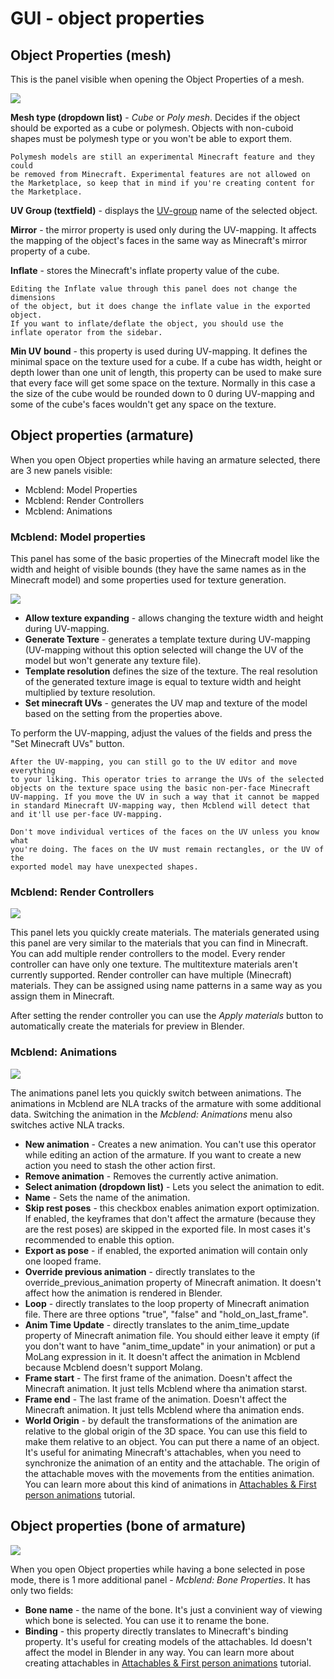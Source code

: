 # GUI - object properties

## Object Properties (mesh)
This is the panel visible when opening the Object Properties of a mesh.

![](/img/object_properties_mesh.png)

**Mesh type (dropdown list)** - *Cube* or *Poly mesh*. Decides if the object
should be exported as a cube or polymesh. Objects with non-cuboid shapes must
be polymesh type or you won't be able to export them.

```{note}
Polymesh models are still an experimental Minecraft feature and they could
be removed from Minecraft. Experimental features are not allowed on
the Marketplace, so keep that in mind if you're creating content for
the Marketplace.
```

**UV Group (textfield)** - displays the [UV-group](/uv_groups) name of the
selected object.

**Mirror** - the mirror property is used only during the
UV-mapping. It affects the mapping of the object's faces in the same way as
Minecraft's mirror property of a cube.

**Inflate** - stores the Minecraft's inflate property value of the cube.

```{note}
Editing the Inflate value through this panel does not change the dimensions
of the object, but it does change the inflate value in the exported object.
If you want to inflate/deflate the object, you should use the
inflate operator from the sidebar.
```

**Min UV bound** - this property is used during UV-mapping. It defines the
minimal space on the texture used for a cube. If a cube has width, height
or depth lower than one unit of length, this property can be used to make sure
that every face will get some space on the texture. Normally in this case a
the size of the cube would be rounded down to 0 during UV-mapping and some of
the cube's faces wouldn't get any space on the texture. 

## Object properties (armature)
When you open Object properties while having an armature selected, there are
3 new panels visible:

- Mcblend: Model Properties
- Mcblend: Render Controllers
- Mcblend: Animations



### Mcblend: Model properties
This panel has some of the basic properties of the Minecraft model
like the width and height of visible bounds (they have the same names as in the
Minecraft model) and some properties used for texture generation.

![](/img/object_properties_armature_model_properties.png)

- **Allow texture expanding** - allows changing the texture width and height during
UV-mapping.
- **Generate Texture** - generates a template texture during UV-mapping
(UV-mapping without this option selected will change the UV of the model but
won't generate any texture file).
- **Template resolution** defines the size of the texture. The real resolution of
the generated texture image is equal to texture width and height multiplied
by texture resolution.
- **Set minecraft UVs** - generates the UV map and texture of the model
  based on the setting from the properties above.

To perform the UV-mapping, adjust the values of the fields and press the
"Set Minecraft UVs" button.

```{note}
After the UV-mapping, you can still go to the UV editor and move everything
to your liking. This operator tries to arrange the UVs of the selected
objects on the texture space using the basic non-per-face Minecraft
UV-mapping. If you move the UV in such a way that it cannot be mapped
in standard Minecraft UV-mapping way, then Mcblend will detect that
and it'll use per-face UV-mapping.

Don't move individual vertices of the faces on the UV unless you know what
you're doing. The faces on the UV must remain rectangles, or the UV of the
exported model may have unexpected shapes.
```

### Mcblend: Render Controllers

![](/img/object_properties_armature_render_controllers.png)

This panel lets you quickly create materials. The materials generated using
this panel are very similar to the materials that you can find in Minecraft.
You can add multiple render controllers to the model. Every render controller
can have only one texture. The multitexture materials aren't currently
supported. Render controller can have multiple (Minecraft) materials. They
can be assigned using name patterns in a same way as you assign them in
Minecraft.

After setting the render controller you can use the *Apply materials* button to
automatically create the materials for preview in Blender.

### Mcblend: Animations

![](/img/object_properties_armature_animations.png)

The animations panel lets you quickly switch between animations. The animations
in Mcblend are NLA tracks of the armature with some additional data.
Switching the animation in the *Mcblend: Animations* menu also switches
active NLA tracks.

- **New animation** - Creates a new animation. You can't use this operator while
  editing an action of the armature. If you want to create a new action you
  need to stash the other action first.
- **Remove animation** - Removes the currently active animation.
- **Select animation (dropdown list)** - Lets you select the animation to edit.
- **Name** - Sets the name of the animation.
- **Skip rest poses** - this checkbox enables animation export optimization.
  If enabled, the keyframes that don't affect the armature (because they are
  the rest poses) are skipped in the exported file. In most cases it's
  recommended to enable this option.
- **Export as pose** - if enabled, the exported animation will contain only
  one looped frame.
- **Override previous animation** - directly translates to the
  override_previous_animation property of Minecraft animation. It doesn't
  affect how the animation is rendered in Blender.
- **Loop** - directly translates to the loop property of Minecraft animation
  file. There are three options "true", "false" and "hold_on_last_frame".
- **Anim Time Update** - directly translates to the anim_time_update property
  of Minecraft animation file. You should either leave it empty
  (if you don't want to have "anim_time_update" in your animation) or put a
  MoLang expression in it. It doesn't affect the animation in Mcblend because
  Mcblend doesn't support Molang.
- **Frame start** - The first frame of the animation. Doesn't affect the
  Minecraft animation. It just tells Mcblend where tha animation starst.
- **Frame end** - The last frame of the animation. Doesn't affect the
  Minecraft animation. It just tells Mcblend where tha animation ends.
- **World Origin** - by default the transformations of the animation are
  relative to the global origin of the 3D space. You can use this field to
  make them relative to an object. You can put there a name of an object. It's
  useful for animating Minecraft's attachables, when you need to synchronize
  the animation of an entity and the attachable. The origin of the attachable
  moves with the movements from the entities animation. You can learn more
  about this kind of animations in
  [Attachables & First person animations](/attachables_and_1st_person_animations/)
  tutorial.

## Object properties (bone of armature)

![](/img/object_properties_armature_bone_properties.png)

When you open Object properties while having a bone selected in pose mode,
there is 1 more additional panel - *Mcblend: Bone Properties*. It has only
two fields:
- **Bone name** - the name of the bone. It's just a convinient way of viewing
  which bone is selected. You can use it to rename the bone.
- **Binding** - this property directly translates to Minecraft's binding
  property. It's useful for creating models of the attachables. Id doesn't
  affect the model in Blender in any way. You can learn more about creating
  attachables in
  [Attachables & First person animations](/attachables_and_1st_person_animations/)
  tutorial.

